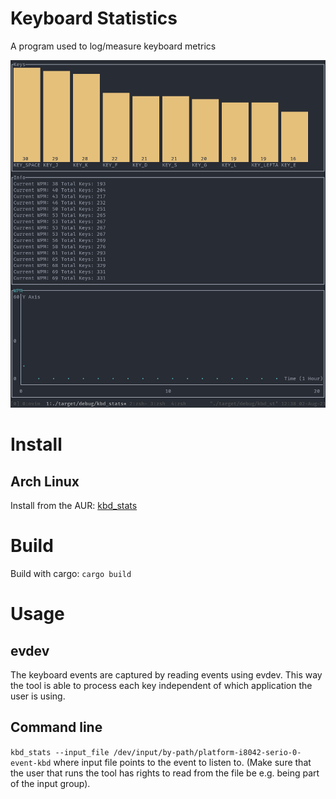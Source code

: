 # Keyboard Statistics
A program used to log/measure keyboard metrics

![screenshot](misc/screenshots/1.png)

# Install
## Arch Linux
Install from the AUR: [kbd_stats](https://aur.archlinux.org/packages/kbd_stats-git/)

# Build
Build with cargo: `cargo build`

# Usage
## evdev
The keyboard events are captured by reading events using evdev. This way the tool is able to
process each key independent of which application the user is using.

## Command line
`kbd_stats --input_file /dev/input/by-path/platform-i8042-serio-0-event-kbd` where
input file points to the event to listen to. (Make sure that the user that runs the tool has
rights to read from the file be e.g. being part of the input group).
